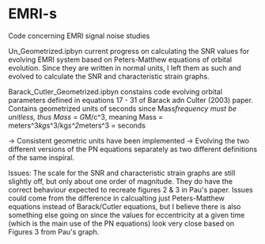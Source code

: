 # EMRI-s
Code concerning EMRI signal noise studies

Un_Geometrized.ipbyn current progress on calculating the SNR values for evolving EMRI system based on Peters-Matthew equations of orbital evolution. Since they are written in normal units, I left them as such and evolved to calculate the SNR and characteristic strain graphs.

Barack_Cutler_Geometrized.ipbyn constains code evolving orbital parameters defined in equations 17 - 31 of Barack adn Culter (2003) paper. Contains geometrized units of seconds since Mass*frequency must be unitless, thus Mass = G*M/c^3, meaning Mass = meters^3*kg*s^3/kg*s^2*meters^3 = seconds

-> Consistent geometric units have been implemented
-> Evolving the two different versions of the PN equations separately as two different definitions of the same inspiral. 

Issues: The scale for the SNR and characteristic strain graphs are still slightly off, but only about one order of magnitude. They do have the correct behaviour expected to recreate figures 2 & 3 in Pau's paper. Issues could come from the difference in calcualting just Peters-Matthew equations instead of Barack/Cutler equations, but I believe there is also something else going on since the values for eccentricity at a given time (which is the main use of the PN equations) look very close based on Figures 3 from Pau's graph. 
